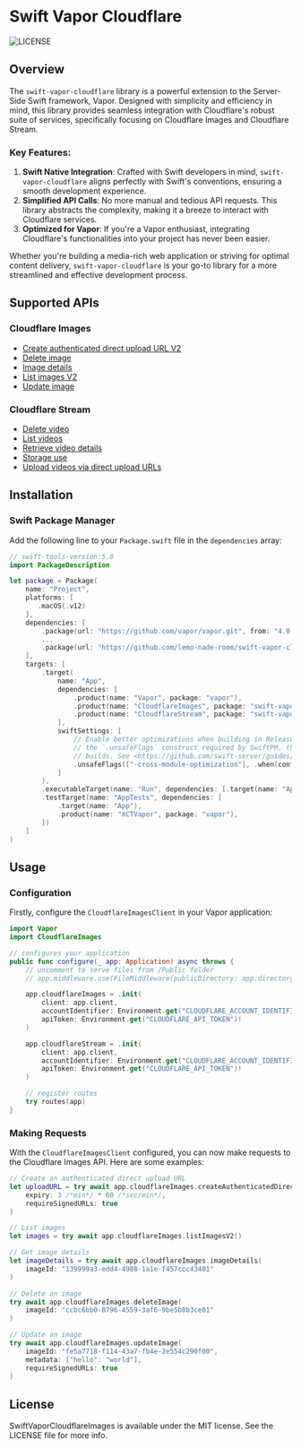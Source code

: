 # Swift Vapor Cloudflare

![LICENSE](https://img.shields.io/badge/license-MIT-brightgreen.svg)

## Overview

The `swift-vapor-cloudflare` library is a powerful extension to the Server-Side Swift framework, Vapor. Designed with simplicity and efficiency in mind, this library provides seamless integration with Cloudflare's robust suite of services, specifically focusing on Cloudflare Images and Cloudflare Stream.

### Key Features:
1. **Swift Native Integration**: Crafted with Swift developers in mind, `swift-vapor-cloudflare` aligns perfectly with Swift's conventions, ensuring a smooth development experience.
2. **Simplified API Calls**: No more manual and tedious API requests. This library abstracts the complexity, making it a breeze to interact with Cloudflare services.
3. **Optimized for Vapor**: If you're a Vapor enthusiast, integrating Cloudflare's functionalities into your project has never been easier.

Whether you're building a media-rich web application or striving for optimal content delivery, `swift-vapor-cloudflare` is your go-to library for a more streamlined and effective development process.

## Supported APIs

### Cloudflare Images

- [Create authenticated direct upload URL V2](https://developers.cloudflare.com/api/operations/cloudflare-images-create-authenticated-direct-upload-url-v-2)
- [Delete image](https://developers.cloudflare.com/api/operations/cloudflare-images-delete-image)
- [Image details](https://developers.cloudflare.com/api/operations/cloudflare-images-image-details)
- [List images V2](https://developers.cloudflare.com/api/operations/cloudflare-images-list-images-v2)
- [Update image](https://developers.cloudflare.com/api/operations/cloudflare-images-update-image)

### Cloudflare Stream

- [Delete video](https://developers.cloudflare.com/api/operations/stream-videos-delete-video)
- [List videos](https://developers.cloudflare.com/api/operations/stream-videos-list-videos)
- [Retrieve video details](https://developers.cloudflare.com/api/operations/stream-videos-retrieve-video-details)
- [Storage use](https://developers.cloudflare.com/api/operations/stream-videos-storage-usage)
- [Upload videos via direct upload URLs](https://developers.cloudflare.com/api/operations/stream-videos-upload-videos-via-direct-upload-ur-ls)

## Installation

### Swift Package Manager

Add the following line to your `Package.swift` file in the `dependencies` array:

```swift
// swift-tools-version:5.8
import PackageDescription

let package = Package(
    name: "Project",
    platforms: [
       .macOS(.v12)
    ],
    dependencies: [
        .package(url: "https://github.com/vapor/vapor.git", from: "4.0.0"),
        ...
        .package(url: "https://github.com/lemo-nade-room/swift-vapor-cloudflare.git", from: "0.0.2")
    ],
    targets: [
        .target(
            name: "App",
            dependencies: [
                .product(name: "Vapor", package: "vapor"),
                .product(name: "CloudflareImages", package: "swift-vapor-cloudflare"),
                .product(name: "CloudflareStream", package: "swift-vapor-cloudflare"),
            ],
            swiftSettings: [
                // Enable better optimizations when building in Release configuration. Despite the use of
                // the `.unsafeFlags` construct required by SwiftPM, this flag is recommended for Release
                // builds. See <https://github.com/swift-server/guides/blob/main/docs/building.md#building-for-production> for details.
                .unsafeFlags(["-cross-module-optimization"], .when(configuration: .release))
            ]
        ),
        .executableTarget(name: "Run", dependencies: [.target(name: "App")]),
        .testTarget(name: "AppTests", dependencies: [
            .target(name: "App"),
            .product(name: "XCTVapor", package: "vapor"),
        ])
    ]
)
```

## Usage

### Configuration

Firstly, configure the `CloudflareImagesClient` in your Vapor application:

```swift
import Vapor
import CloudflareImages

// configures your application
public func configure(_ app: Application) async throws {
    // uncomment to serve files from /Public folder
    // app.middleware.use(FileMiddleware(publicDirectory: app.directory.publicDirectory))

    app.cloudflareImages = .init(
        client: app.client,
        accountIdentifier: Environment.get("CLOUDFLARE_ACCOUNT_IDENTIFIER")!,
        apiToken: Environment.get("CLOUDFLARE_API_TOKEN")!
    )

    app.cloudflareStream = .init(
        client: app.client,
        accountIdentifier: Environment.get("CLOUDFLARE_ACCOUNT_IDENTIFIER")!,
        apiToken: Environment.get("CLOUDFLARE_API_TOKEN")!
    )

    // register routes
    try routes(app)
}
```

### Making Requests

With the `CloudflareImagesClient` configured, you can now make requests to the Cloudflare Images API. Here are some examples:

```swift
// Create an authenticated direct upload URL
let uploadURL = try await app.cloudflareImages.createAuthenticatedDirectUploadURLV2(
    expiry: 3 /*min*/ * 60 /*sec/min*/,
    requireSignedURLs: true
)

// List images
let images = try await app.cloudflareImages.listImagesV2()

// Get image details
let imageDetails = try await app.cloudflareImages.imageDetails(
    imageId: "139999a3-edd4-4988-1a1e-f457ccc43401"
)

// Delete an image
try await app.cloudflareImages.deleteImage(
    imageId: "ccbc6bb0-8796-4559-3af6-9be5b8b3ce01"
)

// Update an image
try await app.cloudflareImages.updateImage(
    imageId: "fe5a7718-f114-43a7-fb4e-2e554c290f00",
    metadata: ["hello": "world"],
    requireSignedURLs: true
)
```

## License

SwiftVaporCloudflareImages is available under the MIT license. See the LICENSE file for more info.
